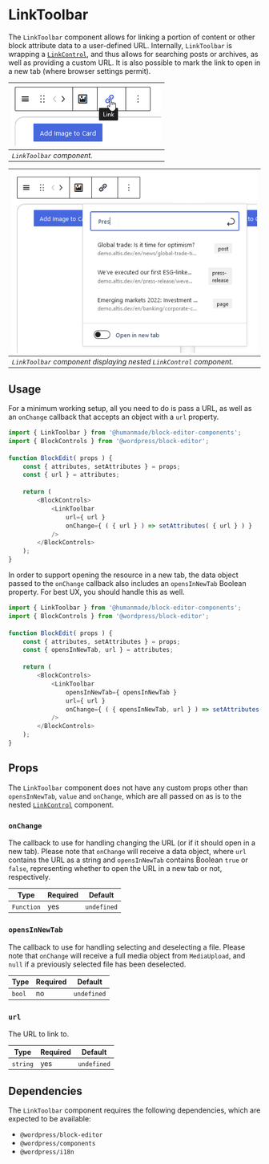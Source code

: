 # LinkToolbar

The `LinkToolbar` component allows for linking a portion of content or other block attribute data to a user-defined URL.
Internally, `LinkToolbar` is wrapping a [`LinkControl`](https://github.com/WordPress/gutenberg/blob/trunk/packages/block-editor/src/components/link-control/index.js), and thus allows for searching posts or archives, as well as providing a custom URL.
It is also possible to mark the link to open in a new tab (where browser settings permit).

| ![link-toolbar--hover.png](../../../assets/images/link-toolbar--hover.png) |
|---|
| _`LinkToolbar` component._ |

| ![link-toolbar--link-control-open.png](../../../assets/images/link-toolbar--link-control-open.png) |
|---|
| _`LinkToolbar` component displaying nested `LinkControl` component._ |

## Usage

For a minimum working setup, all you need to do is pass a URL, as well as an `onChange` callback that accepts an object with a `url` property.

```js
import { LinkToolbar } from '@humanmade/block-editor-components';
import { BlockControls } from '@wordpress/block-editor';

function BlockEdit( props ) {
	const { attributes, setAttributes } = props;
	const { url } = attributes;

	return (
		<BlockControls>
			<LinkToolbar
				url={ url }
				onChange={ ( { url } ) => setAttributes( { url } ) }
			/>
		</BlockControls>
	);
}
```

In order to support opening the resource in a new tab, the data object passed to the `onChange` callback also includes an `opensInNewTab` Boolean property.
For best UX, you should handle this as well.

```js
import { LinkToolbar } from '@humanmade/block-editor-components';
import { BlockControls } from '@wordpress/block-editor';

function BlockEdit( props ) {
	const { attributes, setAttributes } = props;
	const { opensInNewTab, url } = attributes;

	return (
		<BlockControls>
			<LinkToolbar
				opensInNewTab={ opensInNewTab }
				url={ url }
				onChange={ ( { opensInNewTab, url } ) => setAttributes( { opensInNewTab, url } ) }
			/>
		</BlockControls>
	);
}
```

## Props

The `LinkToolbar` component does not have any custom props other than `opensInNewTab`, `value` and `onChange`, which are all passed on as is to the nested [`LinkControl`](https://github.com/WordPress/gutenberg/blob/trunk/packages/block-editor/src/components/link-control/index.js) component.

### `onChange`

The callback to use for handling changing the URL (or if it should open in a new tab).
Please note that `onChange` will receive a data object, where `url` contains the URL as a string and `opensInNewTab` contains Boolean `true` or `false`, representing whether to open the URL in a new tab or not, respectively.

| Type                                 | Required                             | Default                              |
|--------------------------------------|--------------------------------------|--------------------------------------|
| `Function`                           | yes                                  | `undefined`                          |

### `opensInNewTab`

The callback to use for handling selecting and deselecting a file.
Please note that `onChange` will receive a full media object from `MediaUpload`, and `null` if a previously selected file has been deselected.

| Type                                 | Required                             | Default                              |
|--------------------------------------|--------------------------------------|--------------------------------------|
| `bool`                               | no                                   | `undefined`                          |

### `url`

The URL to link to.

| Type                                 | Required                             | Default                              |
|--------------------------------------|--------------------------------------|--------------------------------------|
| `string`                             | yes                                  | `undefined`                          |

## Dependencies

The `LinkToolbar` component requires the following dependencies, which are expected to be available:

- `@wordpress/block-editor`
- `@wordpress/components`
- `@wordpress/i18n`
